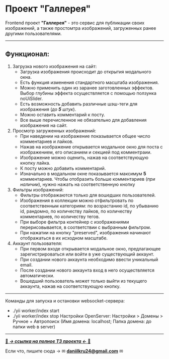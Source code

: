 # **Проект "Галлерея"**
Frontend проект **"Галлерея"** - это сервис для публикации своих изображений, а также простомтра изображений, загруженных ранее другими пользователями.
___
## Функционал:
1. Загрузка нового изображения на сайт: 
   * Загрузка изображения происходит до открытия модального окна.
   * Есть функция изменения стандартного масштаба изображения.
   * Можно применить один из заранее заготовленных эффектов. Выбор глубины эффекта осуществляется с помощью ползунка noUiSlider.
   * Есть возможность добавить различные шэш-теги для изображения (*до **5** штук*).
   * Можно оставить комментарий к посту.
   * Все выше перечисленное не обязательно для добавления изображения на сайт.
2. Просмотр загруженных изображений:
   * При наведении на изображение показывается общее число комментариев и лайков.
   * Нажав на изображение открывается модальное окно для поста с изображением, его описанием и секцией под комментраии.
   * Изображение можно оценить, нажав на соответствующую кнопку лайка.
   * К посту можно добавить комментарий. 
   * Изначально в модальном окне показывается максимум **5** комментариев. Чтобы отобразить больше комментариев (*при наличии*), нужно нажать на соответственную кнопку
3. Фильтры изображений:
   * Фильтры отображаются только для вошедших пользователей.
   * Изображения в коллекции можно отфильтровать по соответственным категориям: по возрастанию id, по убыванию id, рандомно, по количеству лайков, по количеству     комментариев, по количеству тегов.
   * При выборе фильтра контейнер с изображениями перерисовывается, в соответствии с выбранным фильтром.
   * При нажатии на кнопку "preserved", изображения начинают отображаться в их исходном масштабе. 
5. Аккаунт пользователя:
   * При первом входе открывается модальное окно, предлагающее зарегистрироваться или войти в уже существующий аккаунт.
   * При создании нового аккаунта необходимо ввести уникальный email.
   * После создании нового аккаунта вход в него осуществляется автоматически.
   * Вошедший пользователь может только выйти из текущего аккаунта, нажав на соответствующую кнопку.
___
Команды для запуска и остановки websocket-сервера:
* ./yii worker/index start
* ./yii worker/index stop
Настройки OpenServer:
Настройки > Домены > Ручное + Автропоиск (Имя домена: localhost; Папка домена: до папки web в server)
___
[💾 ***-> ссылка на полное ТЗ проекта <-*** 💾](https://onedrive.live.com/edit.aspx?resid=39696ED78C8F552E!20657&cid=44730dc7-06bf-442f-8db9-f55a7cfbfc50&ithint=file%2cdocx&wdOrigin=OFFICECOM-WEB.START.REC)

Если что, пишите сюда -> ✉ **daniilkru24@gmail.com** ✉
